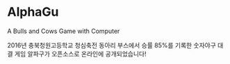 # AlphaGu
A Bulls and Cows Game with Computer

2016년 충북청원고등학교 청심축전 동아리 부스에서 승률 85%를 기록한 숫자야구 대결 게임 알파구가 오픈소스로 온라인에 공개되었습니다!
